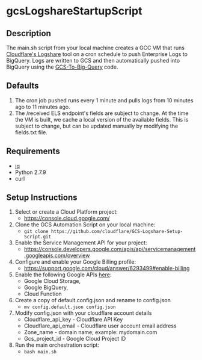# gcsLogshareStartupScript

## Description
The main.sh script from your local machine creates a GCC VM that runs [Cloudflare's Logshare](https://github.com/cloudflare/logshare) tool on a cron schedule to push Enterprise Logs to BigQuery. Logs are written to GCS and then automatically pushed into BigQuery using the [GCS-To-Big-Query](https://github.com/cloudflare/GCS-To-Big-Query) code.

## Defaults
1. The cron job pushed runs every 1 minute and pulls logs from 10 minutes ago to 11 minutes ago. 
2. The /received ELS endpoint's fields are subject to change. At the time the VM is built, we cache a local version of the available fields. This is subject to change, but can be updated manually by modifying the fields.txt file.

## Requirements
   * [jq](https://github.com/stedolan/jq)
   * Python 2.7.9
   * curl

## Setup Instructions

1. Select or create a Cloud Platform project:
    * https://console.cloud.google.com/
2. Clone the GCS Automation Script on your local machine: 
    * ``` git clone https://github.com/cloudflare/GCS-Logshare-Setup-Script.git ```
3. Enable the Service Management API for your project:
    * https://console.developers.google.com/apis/api/servicemanagement.googleapis.com/overview
4. Configure and enable your Google Billing profile:
    * https://support.google.com/cloud/answer/6293499#enable-billing  
5. Enable the following Google APIs [here](https://console.cloud.google.com/apis/library): 
   * Google Cloud Storage,
   * Google BigQuery,
   * Cloud Function
6. Create a copy of default.config.json and rename to config.json
   * ``` mv config.default.json config.json ```
7. Modify config.json with your cloudflare account details
   * Cloudflare_api_key  - Cloudflare API Key
   * Cloudflare_api_email - Cloudflare user account email address
   * Zone_name - domain name; example: mydomain.com
   * Gcs_project_id - Google Cloud Project ID
8. Run the main orchestration script: 
   * ``` bash main.sh ```
